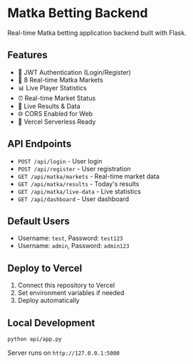 # Matka Betting Backend

Real-time Matka betting application backend built with Flask.

## Features

- 🔐 JWT Authentication (Login/Register)
- 🎲 8 Real-time Matka Markets
- 📊 Live Player Statistics
- ⏰ Real-time Market Status
- 🎯 Live Results & Data
- 🌐 CORS Enabled for Web
- 🚀 Vercel Serverless Ready

## API Endpoints

- `POST /api/login` - User login
- `POST /api/register` - User registration
- `GET /api/matka/markets` - Real-time market data
- `GET /api/matka/results` - Today's results
- `GET /api/matka/live-data` - Live statistics
- `GET /api/dashboard` - User dashboard

## Default Users

- Username: `test`, Password: `test123`
- Username: `admin`, Password: `admin123`

## Deploy to Vercel

1. Connect this repository to Vercel
2. Set environment variables if needed
3. Deploy automatically

## Local Development

```bash
python api/app.py
```

Server runs on `http://127.0.0.1:5000`